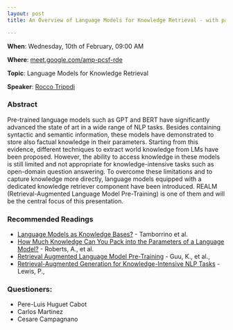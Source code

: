```yaml
---
layout: post
title: An Overview of Language Models for Knowledge Retrieval - with particular attention to REALM

---
```

**When**:  Wednesday, 10th of February, 09:00 AM

**Where**: [meet.google.com/amp-pcsf-rde](meet.google.com/amp-pcsf-rde)

**Topic**: Language Models for Knowledge Retrieval

           
**Speaker**: 
[Rocco Tripodi](https://twitter.com/rocco_tri)

### Abstract
Pre-trained language models such as GPT and BERT have significantly advanced the state of art in a wide range of NLP tasks. Besides containing syntactic and semantic information, these models have demonstrated to store also factual knowledge in their parameters. Starting from this evidence, different techniques to extract world knowledge from LMs have been proposed. However, the ability to access knowledge in these models is still limited and not appropriate for knowledge-intensive tasks such as open-domain question answering. To overcome these limitations and to capture knowledge more directly, language models equipped with a dedicated knowledge retriever component have been introduced. REALM (Retrieval-Augmented Language Model Pre-Training) is one of them and will be the central focus of this presentation.

### Recommended Readings
- [Language Models as Knowledge Bases?](https://www.aclweb.org/anthology/D19-1250.pdf) - Tamborrino et al.
- [How Much Knowledge Can You Pack into the Parameters of a Language Model?](https://www.aclweb.org/anthology/2020.emnlp-main.437.pdf) - Roberts, A., et al.
- [Retrieval Augmented Language Model Pre-Training](https://arxiv.org/pdf/2002.08909.pdf) - Guu, K., et al.,
- [Retrieval-Augmented Generation for Knowledge-Intensive NLP Tasks](https://arxiv.org/pdf/2005.11401.pdf) - Lewis, P.,


### Questioners:
- Pere-Luis	Huguet Cabot
- Carlos Martinez
- Cesare Campagnano